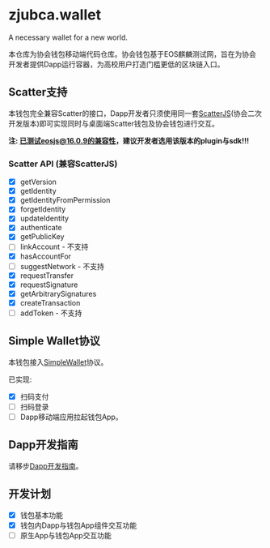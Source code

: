 # zjubca.wallet
A necessary wallet for a new world.

本仓库为协会钱包移动端代码仓库。协会钱包基于EOS麒麟测试网，旨在为协会开发者提供Dapp运行容器，为高校用户打造门槛更低的区块链入口。

## Scatter支持

本钱包完全兼容Scatter的接口，Dapp开发者只须使用同一套[ScatterJS](https://github.com/Blockchain-zju/zjubca-scatter-js)(协会二次开发版本)即可实现同时与桌面端Scatter钱包及协会钱包进行交互。

**注: 已测试eosjs@16.0.9的兼容性，建议开发者选用该版本的plugin与sdk!!!**

### Scatter API (兼容ScatterJS)
- [x] getVersion
- [x] getIdentity
- [x] getIdentityFromPermission
- [x] forgetIdentity
- [x] updateIdentity
- [x] authenticate
- [x] getPublicKey
- [ ] linkAccount - 不支持
- [x] hasAccountFor
- [ ] suggestNetwork - 不支持
- [x] requestTransfer
- [x] requestSignature
- [x] getArbitrarySignatures
- [x] createTransaction
- [ ] addToken - 不支持

## Simple Wallet协议

本钱包接入[SimpleWallet](https://github.com/southex/SimpleWallet)协议。

已实现:
- [x] 扫码支付
- [ ] 扫码登录
- [ ] Dapp移动端应用拉起钱包App。

## Dapp开发指南
请移步[Dapp开发指南](https://github.com/Blockchain-zju/dapp-dev-guide)。

## 开发计划
- [x] 钱包基本功能
- [x] 钱包内Dapp与钱包App组件交互功能
- [ ] 原生App与钱包App交互功能
